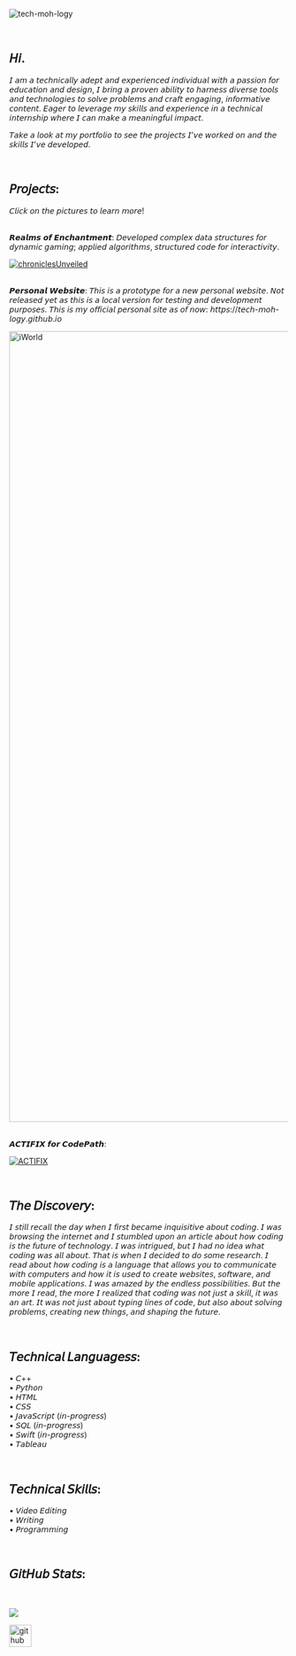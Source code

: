 ![tech-moh-logy](https://github.com/tech-moh-logy/tech-moh-logy/assets/132733865/a1e50ecb-02a8-4a10-98f1-89ab1fcd99df) 

<br>

## 𝘏𝘪.

𝘐 𝘢𝘮 𝘢 𝘵𝘦𝘤𝘩𝘯𝘪𝘤𝘢𝘭𝘭𝘺 𝘢𝘥𝘦𝘱𝘵 𝘢𝘯𝘥 𝘦𝘹𝘱𝘦𝘳𝘪𝘦𝘯𝘤𝘦𝘥 𝘪𝘯𝘥𝘪𝘷𝘪𝘥𝘶𝘢𝘭 𝘸𝘪𝘵𝘩 𝘢 𝘱𝘢𝘴𝘴𝘪𝘰𝘯 𝘧𝘰𝘳 𝘦𝘥𝘶𝘤𝘢𝘵𝘪𝘰𝘯 𝘢𝘯𝘥 𝘥𝘦𝘴𝘪𝘨𝘯, 𝘐 𝘣𝘳𝘪𝘯𝘨 𝘢 𝘱𝘳𝘰𝘷𝘦𝘯 𝘢𝘣𝘪𝘭𝘪𝘵𝘺 𝘵𝘰 𝘩𝘢𝘳𝘯𝘦𝘴𝘴 𝘥𝘪𝘷𝘦𝘳𝘴𝘦 𝘵𝘰𝘰𝘭𝘴 𝘢𝘯𝘥 𝘵𝘦𝘤𝘩𝘯𝘰𝘭𝘰𝘨𝘪𝘦𝘴 𝘵𝘰 𝘴𝘰𝘭𝘷𝘦 𝘱𝘳𝘰𝘣𝘭𝘦𝘮𝘴 𝘢𝘯𝘥 𝘤𝘳𝘢𝘧𝘵 𝘦𝘯𝘨𝘢𝘨𝘪𝘯𝘨, 𝘪𝘯𝘧𝘰𝘳𝘮𝘢𝘵𝘪𝘷𝘦 𝘤𝘰𝘯𝘵𝘦𝘯𝘵. 𝘌𝘢𝘨𝘦𝘳 𝘵𝘰 𝘭𝘦𝘷𝘦𝘳𝘢𝘨𝘦 𝘮𝘺 𝘴𝘬𝘪𝘭𝘭𝘴 𝘢𝘯𝘥 𝘦𝘹𝘱𝘦𝘳𝘪𝘦𝘯𝘤𝘦 𝘪𝘯 𝘢 𝘵𝘦𝘤𝘩𝘯𝘪𝘤𝘢𝘭 𝘪𝘯𝘵𝘦𝘳𝘯𝘴𝘩𝘪𝘱 𝘸𝘩𝘦𝘳𝘦 𝘐 𝘤𝘢𝘯 𝘮𝘢𝘬𝘦 𝘢 𝘮𝘦𝘢𝘯𝘪𝘯𝘨𝘧𝘶𝘭 𝘪𝘮𝘱𝘢𝘤𝘵.

𝘛𝘢𝘬𝘦 𝘢 𝘭𝘰𝘰𝘬 𝘢𝘵 𝘮𝘺 𝘱𝘰𝘳𝘵𝘧𝘰𝘭𝘪𝘰 𝘵𝘰 𝘴𝘦𝘦 𝘵𝘩𝘦 𝘱𝘳𝘰𝘫𝘦𝘤𝘵𝘴 𝘐'𝘷𝘦 𝘸𝘰𝘳𝘬𝘦𝘥 𝘰𝘯 𝘢𝘯𝘥 𝘵𝘩𝘦 𝘴𝘬𝘪𝘭𝘭𝘴 𝘐'𝘷𝘦 𝘥𝘦𝘷𝘦𝘭𝘰𝘱𝘦𝘥. 

<br>

## 𝘗𝘳𝘰𝘫𝘦𝘤𝘵𝘴:
𝘊𝘭𝘪𝘤𝘬 𝘰𝘯 𝘵𝘩𝘦 𝘱𝘪𝘤𝘵𝘶𝘳𝘦𝘴 𝘵𝘰 𝘭𝘦𝘢𝘳𝘯 𝘮𝘰𝘳𝘦! 

<br> 𝙍𝙚𝙖𝙡𝙢𝙨 𝙤𝙛 𝙀𝙣𝙘𝙝𝙖𝙣𝙩𝙢𝙚𝙣𝙩: 𝘋𝘦𝘷𝘦𝘭𝘰𝘱𝘦𝘥 𝘤𝘰𝘮𝘱𝘭𝘦𝘹 𝘥𝘢𝘵𝘢 𝘴𝘵𝘳𝘶𝘤𝘵𝘶𝘳𝘦𝘴 𝘧𝘰𝘳 𝘥𝘺𝘯𝘢𝘮𝘪𝘤 𝘨𝘢𝘮𝘪𝘯𝘨; 𝘢𝘱𝘱𝘭𝘪𝘦𝘥 𝘢𝘭𝘨𝘰𝘳𝘪𝘵𝘩𝘮𝘴, 𝘴𝘵𝘳𝘶𝘤𝘵𝘶𝘳𝘦𝘥 𝘤𝘰𝘥𝘦 𝘧𝘰𝘳 𝘪𝘯𝘵𝘦𝘳𝘢𝘤𝘵𝘪𝘷𝘪𝘵𝘺.

[![chroniclesUnveiled](https://github.com/tech-moh-logy/Realms-of-Enchantment/assets/132733865/61b20d8e-f3cb-4adc-8992-9a234a14d3b4)](https://github.com/tech-moh-logy/Realms-of-Enchantment)

<br> 𝙋𝙚𝙧𝙨𝙤𝙣𝙖𝙡 𝙒𝙚𝙗𝙨𝙞𝙩𝙚: 𝘛𝘩𝘪𝘴 𝘪𝘴 𝘢 𝘱𝘳𝘰𝘵𝘰𝘵𝘺𝘱𝘦 𝘧𝘰𝘳 𝘢 𝘯𝘦𝘸 𝘱𝘦𝘳𝘴𝘰𝘯𝘢𝘭 𝘸𝘦𝘣𝘴𝘪𝘵𝘦. 𝘕𝘰𝘵 𝘳𝘦𝘭𝘦𝘢𝘴𝘦𝘥 𝘺𝘦𝘵 𝘢𝘴 𝘵𝘩𝘪𝘴 𝘪𝘴 𝘢 𝘭𝘰𝘤𝘢𝘭 𝘷𝘦𝘳𝘴𝘪𝘰𝘯 𝘧𝘰𝘳 𝘵𝘦𝘴𝘵𝘪𝘯𝘨 𝘢𝘯𝘥 𝘥𝘦𝘷𝘦𝘭𝘰𝘱𝘮𝘦𝘯𝘵 𝘱𝘶𝘳𝘱𝘰𝘴𝘦𝘴. 𝘛𝘩𝘪𝘴 𝘪𝘴 𝘮𝘺 𝘰𝘧𝘧𝘪𝘤𝘪𝘢𝘭 𝘱𝘦𝘳𝘴𝘰𝘯𝘢𝘭 𝘴𝘪𝘵𝘦 𝘢𝘴 𝘰𝘧 𝘯𝘰𝘸: 𝘩𝘵𝘵𝘱𝘴://𝘵𝘦𝘤𝘩-𝘮𝘰𝘩-𝘭𝘰𝘨𝘺.𝘨𝘪𝘵𝘩𝘶𝘣.𝘪𝘰

<img width="1428" alt="iWorld" src="https://github.com/tech-moh-logy/tech-moh-logy/assets/132733865/fda5aea7-b863-48cf-baba-705b14e048cc">

<br> 𝘼𝘾𝙏𝙄𝙁𝙄𝙓 𝙛𝙤𝙧 𝘾𝙤𝙙𝙚𝙋𝙖𝙩𝙝:

[![ACTIFIX](https://github.com/tech-moh-logy/tech-moh-logy/assets/132733865/ca97a2e1-03f5-4aee-956d-fec16f05a13c)](https://www.loom.com/share/ec8601a75b024699a3802439ccdc7e09?sid=9a1d2d46-dfac-4a88-9f89-5a1abd725927)

<br>

## 𝘛𝘩𝘦 𝘋𝘪𝘴𝘤𝘰𝘷𝘦𝘳𝘺:
𝘐 𝘴𝘵𝘪𝘭𝘭 𝘳𝘦𝘤𝘢𝘭𝘭 𝘵𝘩𝘦 𝘥𝘢𝘺 𝘸𝘩𝘦𝘯 𝘐 𝘧𝘪𝘳𝘴𝘵 𝘣𝘦𝘤𝘢𝘮𝘦 𝘪𝘯𝘲𝘶𝘪𝘴𝘪𝘵𝘪𝘷𝘦 𝘢𝘣𝘰𝘶𝘵 𝘤𝘰𝘥𝘪𝘯𝘨. 𝘐 𝘸𝘢𝘴 𝘣𝘳𝘰𝘸𝘴𝘪𝘯𝘨 𝘵𝘩𝘦 𝘪𝘯𝘵𝘦𝘳𝘯𝘦𝘵 𝘢𝘯𝘥 𝘐 𝘴𝘵𝘶𝘮𝘣𝘭𝘦𝘥 𝘶𝘱𝘰𝘯 𝘢𝘯 𝘢𝘳𝘵𝘪𝘤𝘭𝘦 𝘢𝘣𝘰𝘶𝘵 𝘩𝘰𝘸 𝘤𝘰𝘥𝘪𝘯𝘨 𝘪𝘴 𝘵𝘩𝘦 𝘧𝘶𝘵𝘶𝘳𝘦 𝘰𝘧 𝘵𝘦𝘤𝘩𝘯𝘰𝘭𝘰𝘨𝘺. 𝘐 𝘸𝘢𝘴 𝘪𝘯𝘵𝘳𝘪𝘨𝘶𝘦𝘥, 𝘣𝘶𝘵 𝘐 𝘩𝘢𝘥 𝘯𝘰 𝘪𝘥𝘦𝘢 𝘸𝘩𝘢𝘵 𝘤𝘰𝘥𝘪𝘯𝘨 𝘸𝘢𝘴 𝘢𝘭𝘭 𝘢𝘣𝘰𝘶𝘵. 𝘛𝘩𝘢𝘵 𝘪𝘴 𝘸𝘩𝘦𝘯 𝘐 𝘥𝘦𝘤𝘪𝘥𝘦𝘥 𝘵𝘰 𝘥𝘰 𝘴𝘰𝘮𝘦 𝘳𝘦𝘴𝘦𝘢𝘳𝘤𝘩. 𝘐 𝘳𝘦𝘢𝘥 𝘢𝘣𝘰𝘶𝘵 𝘩𝘰𝘸 𝘤𝘰𝘥𝘪𝘯𝘨 𝘪𝘴 𝘢 𝘭𝘢𝘯𝘨𝘶𝘢𝘨𝘦 𝘵𝘩𝘢𝘵 𝘢𝘭𝘭𝘰𝘸𝘴 𝘺𝘰𝘶 𝘵𝘰 𝘤𝘰𝘮𝘮𝘶𝘯𝘪𝘤𝘢𝘵𝘦 𝘸𝘪𝘵𝘩 𝘤𝘰𝘮𝘱𝘶𝘵𝘦𝘳𝘴 𝘢𝘯𝘥 𝘩𝘰𝘸 𝘪𝘵 𝘪𝘴 𝘶𝘴𝘦𝘥 𝘵𝘰 𝘤𝘳𝘦𝘢𝘵𝘦 𝘸𝘦𝘣𝘴𝘪𝘵𝘦𝘴, 𝘴𝘰𝘧𝘵𝘸𝘢𝘳𝘦, 𝘢𝘯𝘥 𝘮𝘰𝘣𝘪𝘭𝘦 𝘢𝘱𝘱𝘭𝘪𝘤𝘢𝘵𝘪𝘰𝘯𝘴. 𝘐 𝘸𝘢𝘴 𝘢𝘮𝘢𝘻𝘦𝘥 𝘣𝘺 𝘵𝘩𝘦 𝘦𝘯𝘥𝘭𝘦𝘴𝘴 𝘱𝘰𝘴𝘴𝘪𝘣𝘪𝘭𝘪𝘵𝘪𝘦𝘴. 𝘉𝘶𝘵 𝘵𝘩𝘦 𝘮𝘰𝘳𝘦 𝘐 𝘳𝘦𝘢𝘥, 𝘵𝘩𝘦 𝘮𝘰𝘳𝘦 𝘐 𝘳𝘦𝘢𝘭𝘪𝘻𝘦𝘥 𝘵𝘩𝘢𝘵 𝘤𝘰𝘥𝘪𝘯𝘨 𝘸𝘢𝘴 𝘯𝘰𝘵 𝘫𝘶𝘴𝘵 𝘢 𝘴𝘬𝘪𝘭𝘭, 𝘪𝘵 𝘸𝘢𝘴 𝘢𝘯 𝘢𝘳𝘵. 𝘐𝘵 𝘸𝘢𝘴 𝘯𝘰𝘵 𝘫𝘶𝘴𝘵 𝘢𝘣𝘰𝘶𝘵 𝘵𝘺𝘱𝘪𝘯𝘨 𝘭𝘪𝘯𝘦𝘴 𝘰𝘧 𝘤𝘰𝘥𝘦, 𝘣𝘶𝘵 𝘢𝘭𝘴𝘰 𝘢𝘣𝘰𝘶𝘵 𝘴𝘰𝘭𝘷𝘪𝘯𝘨 𝘱𝘳𝘰𝘣𝘭𝘦𝘮𝘴, 𝘤𝘳𝘦𝘢𝘵𝘪𝘯𝘨 𝘯𝘦𝘸 𝘵𝘩𝘪𝘯𝘨𝘴, 𝘢𝘯𝘥 𝘴𝘩𝘢𝘱𝘪𝘯𝘨 𝘵𝘩𝘦 𝘧𝘶𝘵𝘶𝘳𝘦. 

<br>

## 𝘛𝘦𝘤𝘩𝘯𝘪𝘤𝘢𝘭 𝘓𝘢𝘯𝘨𝘶𝘢𝘨𝘦𝘴𝘴: 
  • 𝘊++ <br>
  • 𝘗𝘺𝘵𝘩𝘰𝘯 <br>
  • 𝘏𝘛𝘔𝘓 <br>
  • 𝘊𝘚𝘚 <br>
  • 𝘑𝘢𝘷𝘢𝘚𝘤𝘳𝘪𝘱𝘵 (𝘪𝘯-𝘱𝘳𝘰𝘨𝘳𝘦𝘴𝘴) <br>
  • 𝘚𝘘𝘓 (𝘪𝘯-𝘱𝘳𝘰𝘨𝘳𝘦𝘴𝘴) <br>
  • 𝘚𝘸𝘪𝘧𝘵 (𝘪𝘯-𝘱𝘳𝘰𝘨𝘳𝘦𝘴𝘴) <br>
  • 𝘛𝘢𝘣𝘭𝘦𝘢𝘶 <br>

<br>

## 𝘛𝘦𝘤𝘩𝘯𝘪𝘤𝘢𝘭 𝘚𝘬𝘪𝘭𝘭𝘴: 
  • 𝘝𝘪𝘥𝘦𝘰 𝘌𝘥𝘪𝘵𝘪𝘯𝘨 <br>
  • 𝘞𝘳𝘪𝘵𝘪𝘯𝘨 <br> 
  • 𝘗𝘳𝘰𝘨𝘳𝘢𝘮𝘮𝘪𝘯𝘨 <br>

<br>

## 𝘎𝘪𝘵𝘏𝘶𝘣 𝘚𝘵𝘢𝘵𝘴: 

<br>

![](https://github-readme-streak-stats.herokuapp.com/?user=tech-moh-logy&theme=dark&hide_border=false)<br/>

[<img src='https://cdn.jsdelivr.net/npm/simple-icons@3.0.1/icons/github.svg' alt='github' height='40'>](https://github.com/tech-moh-logy)  
